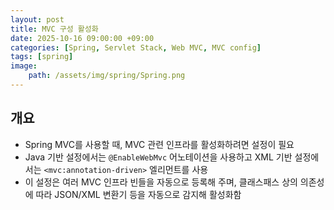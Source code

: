 ```yaml
---
layout: post
title: MVC 구성 활성화
date: 2025-10-16 09:00:00 +09:00
categories: [Spring, Servlet Stack, Web MVC, MVC config]
tags: [spring]
image:
    path: /assets/img/spring/Spring.png
---
```


## 개요

- Spring MVC를 사용할 때, MVC 관련 인프라를 활성화하려면 설정이 필요
- Java 기반 설정에서는 `@EnableWebMvc` 어노테이션을 사용하고 XML 기반 설정에서는 `<mvc:annotation-driven>` 엘리먼트를 사용
- 이 설정은 여러 MVC 인프라 빈들을 자동으로 등록해 주며, 클래스패스 상의 의존성에 따라 JSON/XML 변환기 등을 자동으로 감지해 활성화함

<br>